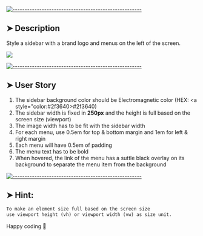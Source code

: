 [![-----------------------------------------------------](https://raw.githubusercontent.com/andreasbm/readme/master/assets/lines/colored.png)](#-description)

## ➤ Description
Style a sidebar with a brand logo and menus on the left of the screen.  

<img src="https://storage.googleapis.com/replit/images/1598871583753_3975a5ea00f7bbf38d8bb509cc37351f.png">

[![-----------------------------------------------------](https://raw.githubusercontent.com/andreasbm/readme/master/assets/lines/colored.png)](#-user-story)

## ➤ User Story
1. The sidebar background color should be Electromagnetic color (HEX: <a style="color:#2f3640>#2f3640</a>)
2. The sidebar width is fixed in <b>250px</b> and the height is full based on the screen size (viewport)
3. The image width has to be fit with the sidebar width
4. For each menu, use 0.5em for top & bottom margin and 1em for left & right margin
5. Each menu will have 0.5em of padding
6. The menu text has to be bold
7. When hovered, the link of the menu has a suttle black overlay on its background to separate the menu item from the background 

[![-----------------------------------------------------](https://raw.githubusercontent.com/andreasbm/readme/master/assets/lines/colored.png)](#-hint)
## ➤ Hint: 
```md
To make an element size full based on the screen size 
use viewport height (vh) or viewport width (vw) as size unit.
```

Happy coding 🥚